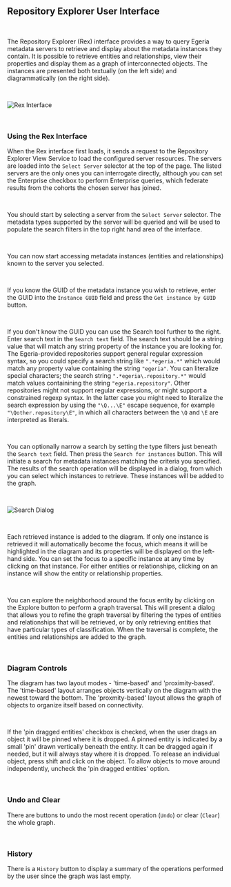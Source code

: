 ## Repository Explorer User Interface

&nbsp;

The Repository Explorer (Rex) interface provides a way to query Egeria metadata servers to retrieve and display about the metadata instances they contain. It is possible to retrieve entities and relationships, view their properties and display them as a graph of interconnected objects. The instances are presented both textually (on the left side) and diagrammatically (on the right side).

&nbsp;

![Rex Interface](image1)

&nbsp;

### Using the Rex Interface
When the Rex interface first loads, it sends a request to the Repository Explorer View Service to load the configured server resources. The servers are loaded into the `Select Server` selector at the top of the page. The listed servers are the only ones you can interrogate directly, although you can set the Enterprise checkbox to perform Enterprise queries, which federate results from the cohorts the chosen server has joined.

&nbsp;

You should start by selecting a server from the `Select Server` selector. The metadata types supported by the server will be queried and will be used to populate the search filters in the top right hand area of the interface.

&nbsp;

You can now start accessing metadata instances (entities and relationships) known to the server you selected. 

&nbsp;

If you know the GUID of the metadata instance you wish to retrieve, enter the GUID into the `Instance GUID` field and press the `Get instance by GUID` button. 

&nbsp;

If you don't know the GUID you can use the Search tool further to the right. Enter search text in the `Search text` field. The search text should be a string value that will match any string property of the instance you are looking for. The Egeria-provided repositories support general regular expression syntax, so you could specify a search string like `".*egeria.*"` which would match any property value containing the string `"egeria"`. You can literalize special characters; the search string `".*egeria\.repository.*"` would match values containining the string `"egeria.repository"`. Other repositories might not support regular expressions, or might support a constrained regexp syntax. In the latter case you might need to literalize the search expression by using the `"\Q...\E"` escape sequence, for example `"\Qother.repository\E"`, in which all characters between the `\Q` and `\E` are interpreted as literals.

&nbsp;

You can optionally narrow a search by setting the type filters just beneath the `Search text` field. Then press the `Search for instances` button. This will initiate a search for metadata instances matching the criteria you specified. The results of the search operation will be displayed in a dialog, from which you can select which instances to retrieve. These instances will be added to the graph.

&nbsp;

![Search Dialog](image2)

&nbsp;

Each retrieved instance is added to the diagram. If only one instance is retrieved it will automatically become the focus, which means it will be highlighted in the diagram and its properties will be displayed on the left-hand side. You can set the focus to a specific instance at any time by clicking on that instance. For either entities or relationships, clicking on an instance will show the entity or relationship properties.

&nbsp;

You can explore the neighborhood around the focus entity by clicking on the Explore button to perform a graph traversal. This will present a dialog that allows you to refine the graph traversal by filtering the types of entities and relationships that will be retrieved, or by only retrieving entities that have particular types of classification. When the traversal is complete, the entities and relationships are added to the graph.

&nbsp;

### Diagram Controls
The diagram has two layout modes - 'time-based' and 'proximity-based'. The 'time-based' layout arranges objects vertically on the diagram with the newest toward the bottom. The 'proxmity-based' layout allows the graph of objects to organize itself based on connectivity. 

&nbsp;

If the 'pin dragged entities' checkbox is checked, when the user drags an object it will be pinned where it is dropped. A pinned entity is indicated by a small 'pin' drawn vertically beneath the entity. It can be dragged again if needed, but it will always stay where it is dropped. To release an individual object, press shift and click on the object. To allow objects to move around independently, uncheck the 'pin dragged entities' option.

&nbsp;

### Undo and Clear
There are buttons to undo the most recent operation (`Undo`) or clear (`Clear`) the whole graph.

&nbsp;

### History
There is a `History` button to display a summary of the operations performed by the user since the graph was last empty.
